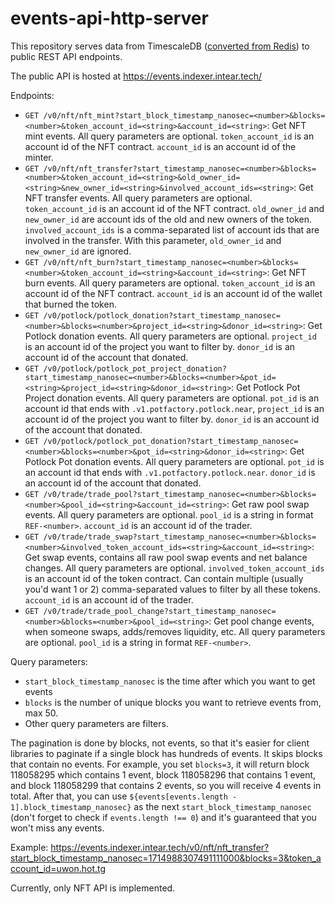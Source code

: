 # events-api-http-server

This repository serves data from TimescaleDB ([converted from Redis](https://github.com/INTEARnear/events-api-redis-to-db)) to public REST API endpoints.

The public API is hosted at https://events.indexer.intear.tech/

Endpoints:

- `GET /v0/nft/nft_mint?start_block_timestamp_nanosec=<number>&blocks=<number>&token_account_id=<string>&account_id=<string>`: Get NFT mint events. All query parameters are optional. `token_account_id` is an account id of the NFT contract. `account_id` is an account id of the minter.
- `GET /v0/nft/nft_transfer?start_timestamp_nanosec=<number>&blocks=<number>&token_account_id=<string>&old_owner_id=<string>&new_owner_id=<string>&involved_account_ids=<string>`: Get NFT transfer events. All query parameters are optional. `token_account_id` is an account id of the NFT contract. `old_owner_id` and `new_owner_id` are account ids of the old and new owners of the token. `involved_account_ids` is a comma-separated list of account ids that are involved in the transfer. With this parameter, `old_owner_id` and `new_owner_id` are ignored.
- `GET /v0/nft/nft_burn?start_timestamp_nanosec=<number>&blocks=<number>&token_account_id=<string>&account_id=<string>`: Get NFT burn events. All query parameters are optional. `token_account_id` is an account id of the NFT contract. `account_id` is an account id of the wallet that burned the token.
- `GET /v0/potlock/potlock_donation?start_timestamp_nanosec=<number>&blocks=<number>&project_id=<string>&donor_id=<string>`: Get Potlock donation events. All query parameters are optional. `project_id` is an account id of the project you want to filter by. `donor_id` is an account id of the account that donated.
- `GET /v0/potlock/potlock_pot_project_donation?start_timestamp_nanosec=<number>&blocks=<number>&pot_id=<string>&project_id=<string>&donor_id=<string>`: Get Potlock Pot Project donation events. All query parameters are optional. `pot_id` is an account id that ends with `.v1.potfactory.potlock.near`, `project_id` is an account id of the project you want to filter by. `donor_id` is an account id of the account that donated.
- `GET /v0/potlock/potlock_pot_donation?start_timestamp_nanosec=<number>&blocks=<number>&pot_id=<string>&donor_id=<string>`: Get Potlock Pot donation events. All query parameters are optional. `pot_id` is an account id that ends with `.v1.potfactory.potlock.near`. `donor_id` is an account id of the account that donated.
- `GET /v0/trade/trade_pool?start_timestamp_nanosec=<number>&blocks=<number>&pool_id=<string>&account_id=<string>`: Get raw pool swap events. All query parameters are optional. `pool_id` is a string in format `REF-<number>`. `account_id` is an account id of the trader.
- `GET /v0/trade/trade_swap?start_timestamp_nanosec=<number>&blocks=<number>&involved_token_account_ids=<string>&account_id=<string>`: Get swap events, contains all raw pool swap events and net balance changes. All query parameters are optional. `involved_token_account_ids` is an account id of the token contract. Can contain multiple (usually you'd want 1 or 2) comma-separated values to filter by all these tokens. `account_id` is an account id of the trader.
- `GET /v0/trade/trade_pool_change?start_timestamp_nanosec=<number>&blocks=<number>&pool_id=<string>`: Get pool change events, when someone swaps, adds/removes liquidity, etc. All query parameters are optional. `pool_id` is a string in format `REF-<number>`.

Query parameters:

- `start_block_timestamp_nanosec` is the time after which you want to get events
- `blocks` is the number of unique blocks you want to retrieve events from, max 50.
- Other query parameters are filters.

The pagination is done by blocks, not events, so that it's easier for client libraries to paginate if a single block has hundreds of events. It skips blocks that contain no events. For example, you set `blocks=3`, it will return block 118058295 which contains 1 event, block 118058296 that contains 1 event, and block 118058299 that contains 2 events, so you will receive 4 events in total. After that, you can use `${events[events.length - 1].block_timestamp_nanosec}` as the next `start_block_timestamp_nanosec` (don't forget to check if `events.length !== 0`) and it's guaranteed that you won't miss any events.

Example: https://events.indexer.intear.tech/v0/nft/nft_transfer?start_block_timestamp_nanosec=1714988307491111000&blocks=3&token_account_id=uwon.hot.tg

Currently, only NFT API is implemented.
